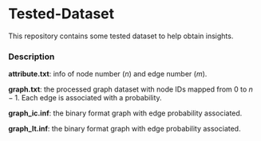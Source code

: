 # Tested-Dataset

This repository contains some tested dataset to help obtain insights.



### Description

**attribute.txt**: info of node number ($n$) and edge number ($m$).

**graph.txt**: the processed graph dataset with node IDs mapped from $0$ to $n-1$. Each edge is associated with a probability.

**graph_ic.inf**:  the binary format graph with edge probability associated.

**graph_lt.inf**:  the binary format graph with edge probability associated.